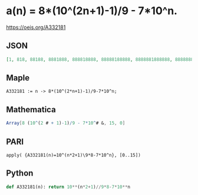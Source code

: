 # a\(n\) \= 8\*\(10^\(2n\+1\)\-1\)/9 \- 7\*10^n\.
https://oeis.org/A332181
## JSON
```JSON
[1, 818, 88188, 8881888, 888818888, 88888188888, 8888881888888, 888888818888888, 88888888188888888, 8888888881888888888, 888888888818888888888, 88888888888188888888888, 8888888888881888888888888, 888888888888818888888888888, 88888888888888188888888888888, 8888888888888881888888888888888]
```
## Maple
```Maple
A332181 := n -> 8*(10^(2*n+1)-1)/9-7*10^n;
```
## Mathematica
```Mathematica
Array[8 (10^(2 # + 1)-1)/9 - 7*10^# &, 15, 0]
```
## PARI
```PARI
apply( {A332181(n)=10^(n*2+1)\9*8-7*10^n}, [0..15])
```
## Python
```Python
def A332181(n): return 10**(n*2+1)//9*8-7*10**n
```
